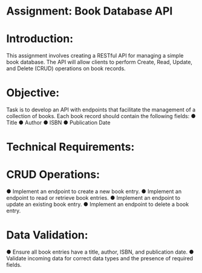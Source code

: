 # Assignment: Book Database API

# Introduction:
  This assignment involves creating a RESTful API for managing a simple book database.
  The API will allow clients to perform Create, Read, Update, and Delete (CRUD)
  operations on book records.
  
# Objective:
  Task is to develop an API with endpoints that facilitate the management of a
  collection of books. Each book record should contain the following fields:
  ● Title
  ● Author
  ● ISBN
  ● Publication Date
  
# Technical Requirements:
# CRUD Operations:
  ● Implement an endpoint to create a new book entry.
  ● Implement an endpoint to read or retrieve book entries.
  ● Implement an endpoint to update an existing book entry.
  ● Implement an endpoint to delete a book entry.
  
# Data Validation:
  ● Ensure all book entries have a title, author, ISBN, and publication date.
  ● Validate incoming data for correct data types and the presence of required
    fields.

    
